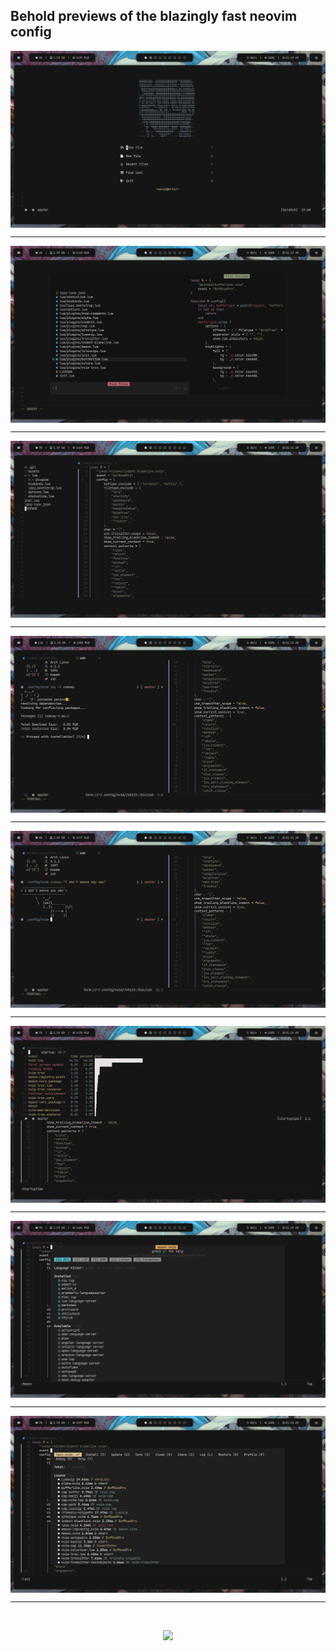 ## Behold previews of the blazingly fast neovim config

<img src="./1.png" alt="anime-monochrome" align="center">
<hr>

<img src="./2.png" alt="anime-monochrome" align="center">
<hr>

<img src="./3.png" alt="anime-monochrome" align="center">
<hr>

<img src="./4.png" alt="anime-monochrome" align="center">
<hr>

<img src="./5.png" alt="anime-monochrome" align="center">
<hr>

<img src="./6.png" alt="anime-monochrome" align="center">
<hr>

<img src="./7.png" alt="anime-monochrome" align="center">
<hr>

<img src="./8.png" alt="anime-monochrome" align="center">
<hr>

<br>
<p align="center"><img src="https://raw.githubusercontent.com/catppuccin/catppuccin/dev/assets/footers/gray0_ctp_on_line.svg?sanitize=true" /></p>

